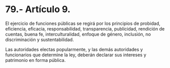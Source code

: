 # 79.- Artículo 9.

El ejercicio de funciones públicas se regirá por los principios de probidad, eficiencia, eficacia, responsabilidad, transparencia, publicidad, rendición de cuentas, buena fe, interculturalidad, enfoque de género, inclusión, no discriminación y sustentabilidad.&#x20;

Las autoridades electas popularmente, y las demás autoridades y funcionarios que determine la ley, deberán declarar sus intereses y patrimonio en forma pública.
